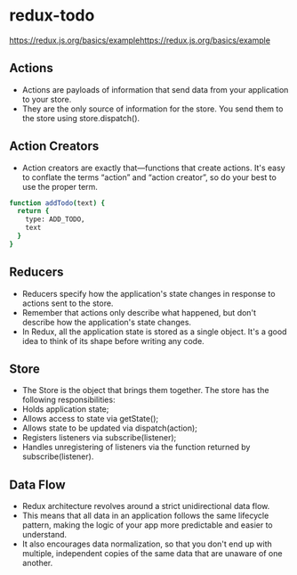 # redux-todo

https://redux.js.org/basics/examplehttps://redux.js.org/basics/example

## Actions
- Actions are payloads of information that send data from your application to your store. 
- They are the only source of information for the store. You send them to the store using store.dispatch().

## Action Creators
- Action creators are exactly that—functions that create actions. It's easy to conflate the terms “action” and “action creator”, so do your best to use the proper term.
```bash
function addTodo(text) {
  return {
    type: ADD_TODO,
    text
  }
}
```

## Reducers
- Reducers specify how the application's state changes in response to actions sent to the store.
- Remember that actions only describe what happened, but don't describe how the application's state changes.
- In Redux, all the application state is stored as a single object. It's a good idea to think of its shape before writing any code. 

## Store
- The Store is the object that brings them together. The store has the following responsibilities:
- Holds application state;
- Allows access to state via getState();
- Allows state to be updated via dispatch(action);
- Registers listeners via subscribe(listener);
- Handles unregistering of listeners via the function returned by subscribe(listener).

## Data Flow
- Redux architecture revolves around a strict unidirectional data flow.
- This means that all data in an application follows the same lifecycle pattern, making the logic of your app more predictable and easier to understand.
- It also encourages data normalization, so that you don't end up with multiple, independent copies of the same data that are unaware of one another.


